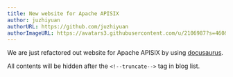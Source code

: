 ```yaml
---
title: New website for Apache APISIX
author: juzhiyuan
authorURL: https://github.com/juzhiyuan
authorImageURL: https://avatars3.githubusercontent.com/u/2106987?s=460&u=f92e880ce95fe1fee18becd0a803f5401eb4ee7f&v=4
---
```


We are just refactored out website for Apache APISIX by using [docusaurus](https://docusaurus.io/).

<!--truncate-->

All contents will be hidden after the `<!--truncate-->` tag in blog list.